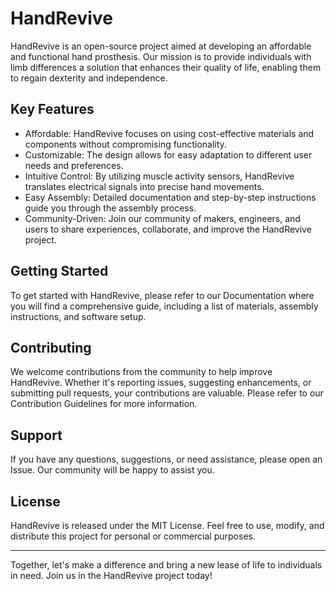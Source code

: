 HandRevive
===============

HandRevive is an open-source project aimed at developing an affordable and functional hand prosthesis. Our mission is to provide individuals with limb differences a solution that enhances their quality of life, enabling them to regain dexterity and independence.

Key Features
----------

- Affordable: HandRevive focuses on using cost-effective materials and components without compromising functionality.
- Customizable: The design allows for easy adaptation to different user needs and preferences.
- Intuitive Control: By utilizing muscle activity sensors, HandRevive translates electrical signals into precise hand movements.
- Easy Assembly: Detailed documentation and step-by-step instructions guide you through the assembly process.
- Community-Driven: Join our community of makers, engineers, and users to share experiences, collaborate, and improve the HandRevive project.

Getting Started
-----

To get started with HandRevive, please refer to our Documentation where you will find a comprehensive guide, including a list of materials, assembly instructions, and software setup.

Contributing
-----

We welcome contributions from the community to help improve HandRevive. Whether it's reporting issues, suggesting enhancements, or submitting pull requests, your contributions are valuable. Please refer to our Contribution Guidelines for more information.

Support
-----

If you have any questions, suggestions, or need assistance, please open an Issue. Our community will be happy to assist you.

License
-----

HandRevive is released under the MIT License. Feel free to use, modify, and distribute this project for personal or commercial purposes.


-----

Together, let's make a difference and bring a new lease of life to individuals in need. Join us in the HandRevive project today!
